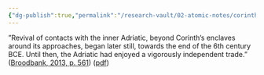 ```yaml
---
{"dg-publish":true,"permalink":"/research-vault/02-atomic-notes/corinthian-involvement-in-adriatic-trade-began-to-ramp-at-the-end-of-the-6th-century-bce/"}
---
```


”Revival of contacts with the inner Adriatic, beyond Corinth’s enclaves around its approaches, began later still, towards the end of the 6th century BCE. Until then, the Adriatic had enjoyed a vigorously independent trade.” ([Broodbank, 2013, p. 561](zotero://select/library/items/IR54JIQG)) ([pdf](zotero://open-pdf/library/items/85K7BT2G?page=527&annotation=J6NT8429))